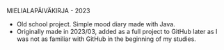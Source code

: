 MIELIALAPÄIVÄKIRJA - 2023

- Old school project. Simple mood diary made with Java.
- Originally made in 2023/03, added as a full project to GitHub later as I was not as familiar with GitHub in the beginning of my studies.
  
